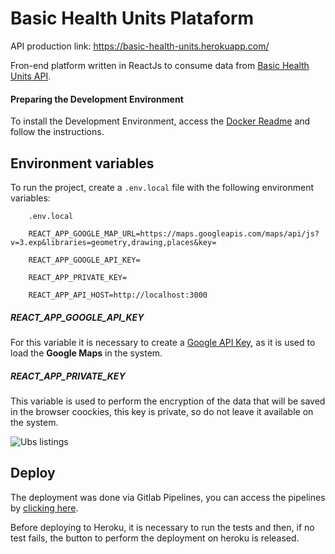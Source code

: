 # Basic Health Units Plataform

API production link: https://basic-health-units.herokuapp.com/

Fron-end platform written in ReactJs to consume data from [Basic Health Units API](https://gitlab.com/victor.h.souza.vieira/basic-health-units).

#### Preparing the Development Environment

To install the Development Environment, access the [Docker Readme](docker/README.md) and follow the instructions.

## Environment variables

To run the project, create a `.env.local` file with the following environment variables:

```
    .env.local
    
    REACT_APP_GOOGLE_MAP_URL=https://maps.googleapis.com/maps/api/js?v=3.exp&libraries=geometry,drawing,places&key=
    
    REACT_APP_GOOGLE_API_KEY=
    
    REACT_APP_PRIVATE_KEY=
    
    REACT_APP_API_HOST=http://localhost:3000

```

##### REACT_APP_GOOGLE_API_KEY

For this variable it is necessary to create a [Google API Key](https://developers.google.com/maps/documentation/javascript/get-api-key?hl=pt-br),
as it is used to load the **Google Maps** in the system.

##### REACT_APP_PRIVATE_KEY


This variable is used to perform the encryption of the data that will be saved in the browser coockies, this key is private, so do not leave it available on the system.

![Ubs listings](https://firebasestorage.googleapis.com/v0/b/images-d10d2.appspot.com/o/basic-health-units%2FCaptura%20de%20Tela%202020-04-14%20a%CC%80s%2023.06.02.png?alt=media&token=f7d4be24-a170-4388-a552-61870ad7016f)

## Deploy

The deployment was done via Gitlab Pipelines, you can access the pipelines by [clicking here](https://gitlab.com/victor.h.souza.vieira/basic-health-units-plataform/pipelines).


Before deploying to Heroku, it is necessary to run the tests and then, if no test fails, the button to perform the deployment on heroku is released.
